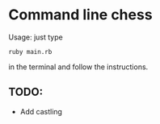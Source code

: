 # Command line chess

Usage: just type

    ruby main.rb

in the terminal and follow the instructions.

## TODO:

- Add castling
